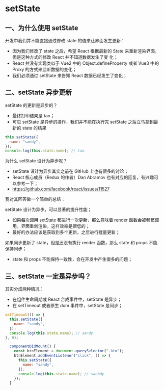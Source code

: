 # setState
## 一、为什么使用 setState

开发中我们并不能直接通过修改 state 的值来让界面发生更新：

- 因为我们修改了 state 之后，希望 React 根据最新的 State 来重新渲染界面，但是这种方式的修改 React 并不知道数据发生了变
  化；
- React 并没有实现类似于 Vue2 中的 Object.defineProperty 或者 Vue3 中的 Proxy 的方式来监听数据的变化；
- 我们必须通过 setState 来告知 React 数据已经发生了变化；

## 二、setState 异步更新

setState 的更新是异步的？

- 最终打印结果是 tao；
- 可见 setState 是异步的操作，我们并不能在执行完 setState 之后立马拿到最新的 state 的结果

```js
this.setState({
  name: "sandy",
});
console.log(this.state.name); // tao
```

为什么 setState 设计为异步呢？

- setState 设计为异步其实之前在 GitHub 上也有很多的讨论；
- React 核心成员（Redux 的作者）Dan Abramov 也有对应的回复，有兴趣可以参考一下；
- https://github.com/facebook/react/issues/11527

我对其回答做一个简单的总结：

setState 设计为异步，可以显著的提升性能；

- 如果每次调用 setState 都进行一次更新，那么意味着 render 函数会被频繁调用，界面重新渲染，这样效率是很低的；
- 最好的办法应该是获取到多个更新，之后进行批量更新；

如果同步更新了 state，但是还没有执行 render 函数，那么 state 和 props 不能保持同步；

- state 和 props 不能保持一致性，会在开发中产生很多的问题；

## 三、setState 一定是异步吗？

其实分成两种情况：

- 在组件生命周期或 React 合成事件中，setState 是异步；
- 在 setTimeout 或者原生 dom 事件中，setState 是同步；

```js
setTimeout(() => {
  this.setState({
    name: "sandy",
  });
  console.log(this.state.name); // sandy
}, 0);
```

```js
  componentDidMount() {
    const btnElement = document.querySelector(".btn");
    btnElement.addEventListener("click", () => {
      this.setState({
        name: "sandy",
      });
      console.log(this.state.name); // sanbdy
    });
  }
```
